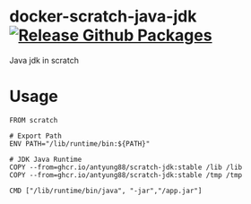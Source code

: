 # docker-scratch-java-jdk [![Release Github Packages](https://github.com/antyung88/docker-scratch-java-jdk/actions/workflows/release.yml/badge.svg)](https://github.com/antyung88/docker-scratch-java-jdk/actions/workflows/release.yml)
Java jdk in scratch 

# Usage

```
FROM scratch

# Export Path
ENV PATH="/lib/runtime/bin:${PATH}"

# JDK Java Runtime
COPY --from=ghcr.io/antyung88/scratch-jdk:stable /lib /lib
COPY --from=ghcr.io/antyung88/scratch-jdk:stable /tmp /tmp

CMD ["/lib/runtime/bin/java", "-jar","/app.jar"]
```
